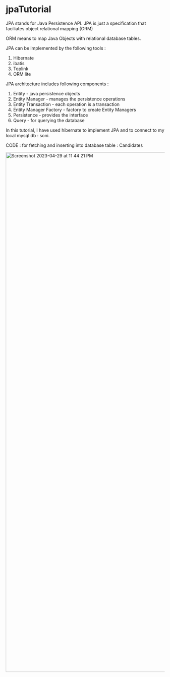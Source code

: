 # jpaTutorial
JPA stands for Java Persistence API. JPA is just a specification that faciliates object relational mapping (ORM)

ORM means to map Java Objects with relational database tables.

JPA can be implemented by the following tools :
  1. Hibernate
  2. ibatis
  3. Toplink
  4. ORM lite

JPA architecture includes following components :
  1. Entity - java persistence objects
  2. Entity Manager - manages the persistence operations
  3. Entity Transaction - each operation is a transaction
  4. Entity Manager Factory - factory to create Entity Managers
  5. Persistence - provides the interface
  6. Query - for querying the database
  
  
  In this tutorial, I have used hibernate to implement JPA and to connect to my local mysql db : soni.
  
  CODE : for fetching and inserting into database table : Candidates


<img width="1648" alt="Screenshot 2023-04-29 at 11 44 21 PM" src="https://user-images.githubusercontent.com/37475894/235318459-1f5b2654-09db-4c52-a9d7-76091ebc1898.png">
